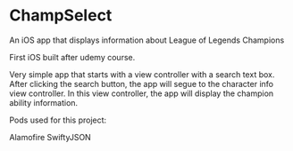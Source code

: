 # ChampSelect
An iOS app that displays information about League of Legends Champions

First iOS built after udemy course.

Very simple app that starts with a view controller with a search text box. After clicking the search button, 
the app will segue to the character info view controller. In this view controller, the app will display the champion ability information.

Pods used for this project:

Alamofire
SwiftyJSON
